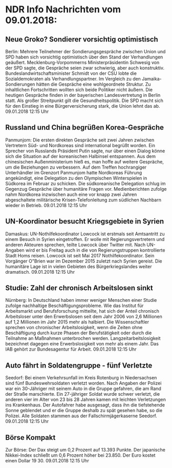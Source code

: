 # NDR Info Nachrichten vom 09.01.2018:


## Neue Groko? Sondierer vorsichtig optimistisch
Berlin: Mehrere Teilnehmer der Sondierungsgespräche zwischen Union und SPD haben sich vorsichtig optimistisch über den Stand der Verhandlungen geäußert. Mecklenburg-Vorpommerns Ministerpräsidentin Schwesig von der SPD sagte, die Gespräche seien zwar schwierig, aber auch konstruktiv. Bundeslandwirtschaftsminister Schmidt von der CSU lobte die Sozialdemokraten als Verhandlungspartner. Im Vergleich zu den Jamaika-Sondierungen hätten die Gespräche eine wohlgeordnete Struktur. Zu inhaltlichen Fortschritten wollten sich beide Politiker nicht äußern. Die heutigen Gespräche finden in der bayerischen Landesvertretung in Berlin statt. Als großer Streitpunkt gilt die Gesundheitspolitik. Die SPD macht sich für den Einstieg in eine Bürgerversicherung stark, die Union lehnt das ab. 09.01.2018 12:15 Uhr 

## Russland und China begrüßen Korea-Gespräche
Panmunjom: Die ersten direkten Gespräche seit zwei Jahren zwischen Vertretern Süd- und Nordkoreas sind international begrüßt worden. Ein Sprecher von Russlands Präsident Putin sagte, nur über einen Dialog könne sich die Situation auf der koreanischen Halbinsel entspannen. Aus dem chinesischen Außenministerium hieß es, man hoffe auf weitere Gespräche, um die Beziehungen zu verbessern. Auf dem Treffen hochrangiger Unterhändler im Grenzort Panmunjom hatte Nordkoreas Führung angekündigt, eine Delegation zu den Olympischen Winterspielen in Südkorea im Februar zu schicken. Die südkoreanische Delegation schlug im Gegenzug Gespräche über humanitäre Fragen vor. Medienberichten zufolge nahm Nordkorea inzwischen auch eine vor knapp zwei Jahren abgeschaltete militärische Krisen-Telefonleitung zum südlichen Nachbarn wieder in Betrieb. 09.01.2018 12:15 Uhr 

## UN-Koordinator besucht Kriegsgebiete in Syrien
Damaskus: UN-Nothilfekoordinator Lowcock ist erstmals seit Amtsantritt zu einem Besuch in Syrien eingetroffen. Er wolle mit Regierungsvertretern und anderen Akteuren sprechen, teilte Lowcock über Twitter mit. Nach UN-Angaben wird er bis Freitag auch in die von Regierungstruppen kontrollierte Stadt Homs reisen. Lowcock ist seit Mai 2017 Nothilfekoordinator. Sein Vorgänger O"Brien war im Dezember 2015 zuletzt nach Syrien gereist. Die humanitäre Lage ist in vielen Gebieten des Bürgerkriegslandes weiter dramatisch. 09.01.2018 12:15 Uhr 

## Studie: Zahl der chronisch Arbeitslosen sinkt
Nürnberg: In Deutschland haben immer weniger Menschen einer Studie zufolge nachhaltige Beschäftigungsprobleme. Wie das Institut für Arbeitsmarkt und Berufsforschung mitteilte, hat sich der Anteil chronisch Arbeitsloser unter den Erwerbslosen seit dem Jahr 2006 von 2,6 Millionen auf 1,2 Millionen im Jahr 2015 mehr als halbiert. Die Wissenschaftler sprechen von chronischer Arbeitslosigkeit, wenn die Zeiten ohne Beschäftigung durch kurze Phasen der Berufstätigkeit oder durch die Teilnahme an Maßnahmen unterbrochen werden. Langzeitarbeitslosigkeit bezeichnet dagegen eine Erwerbslosigkeit von mehr als einem Jahr. Das IAB gehört zur Bundesagentur für Arbeit. 09.01.2018 12:15 Uhr 

## Auto fährt in Soldatengruppe - fünf Verletzte
Seedorf: Bei einem Verkehrsunfall im Kreis Rotenburg in Niedersachsen sind fünf Bundeswehrsoldaten verletzt worden. Nach Angaben der Polizei war ein 30-Jähriger mit seinem Auto in die Gruppe gefahren, die am Rand der Straße marschierte. Ein 27-jähriger Soldat wurde schwer verletzt, die anderen vier im Alter von 23 bis 28 Jahren kamen mit leichten Verletzungen ins Krankenhaus. Der Autofahrer habe ausgesagt, dass ihn die tiefstehende Sonne geblendet und er die Gruppe deshalb zu spät gesehen habe, so die Polizei. Alle Soldaten stammen aus der Fallschirmjägerkaserne Seedorf. 09.01.2018 12:15 Uhr 

## Börse Kompakt
Zur Börse: Der Dax steigt um 0,2 Prozent auf 13.393 Punkte. Der japanische Nikkei-Index schließt um 0,6 Prozent höher bei 23.850. Der Euro kostet einen Dollar 19 30. 09.01.2018 12:15 Uhr 
